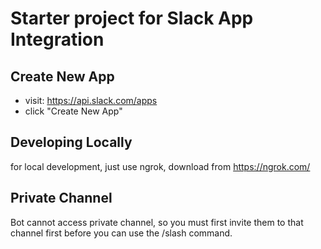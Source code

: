 # Starter project for Slack App Integration

## Create New App
- visit: https://api.slack.com/apps
- click "Create New App"

## Developing Locally
for local development, just use ngrok, download from https://ngrok.com/

## Private Channel
Bot cannot access private channel, so you must first invite them to that channel first before you can use the /slash command.
